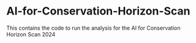 # AI-for-Conservation-Horizon-Scan
This contains the code to run the analysis for the AI for Conservation Horizon Scan 2024
